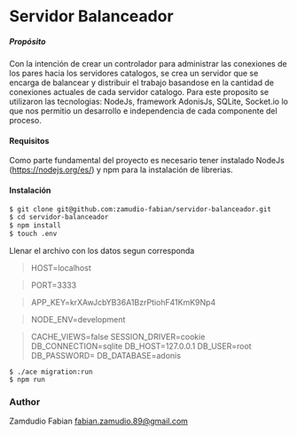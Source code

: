# Servidor Balanceador

##### Propósito

Con la intención de crear un controlador para administrar las conexiones de los pares hacia los servidores catalogos, se crea un servidor que se encarga de balancear y distribuir el trabajo basandose en la cantidad de conexiones actuales de cada servidor catalogo. Para este proposito se utilizaron las tecnologias: NodeJs, framework AdonisJs, SQLite, Socket.io lo que nos permitio un desarrollo e independencia de cada componente del proceso.

#### Requisitos

Como parte fundamental del proyecto es necesario tener instalado NodeJs (https://nodejs.org/es/) y npm para la instalación de librerias.

#### Instalación

```sh
$ git clone git@github.com:zamudio-fabian/servidor-balanceador.git
$ cd servidor-balanceador
$ npm install
$ touch .env
```

Llenar el archivo con los datos segun corresponda

>   HOST=localhost

>   PORT=3333

>   APP_KEY=krXAwJcbYB36A1BzrPtiohF41KmK9Np4

>   NODE_ENV=development

>   CACHE_VIEWS=false
>   SESSION_DRIVER=cookie
>   DB_CONNECTION=sqlite
>   DB_HOST=127.0.0.1
>   DB_USER=root
>   DB_PASSWORD=
>   DB_DATABASE=adonis



```
$ ./ace migration:run
$ npm run
```


### Author
Zamdudio Fabian
fabian.zamudio.89@gmail.com